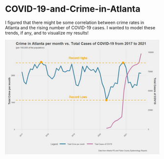 # COVID-19-and-Crime-in-Atlanta
I figured that there might be some correlation between crime rates in Atlanta and the rising number of COVID-19 cases. I wanted to model these trends, if any, and to visualize my results!

![Data-Viz](Data-Visual.png)
